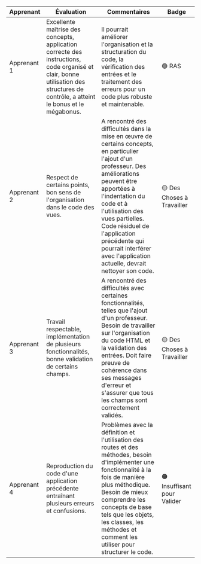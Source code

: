 | Apprenant | Évaluation | Commentaires | Badge |
| --- | --- | --- | --- |
| Apprenant 1 | Excellente maîtrise des concepts, application correcte des instructions, code organisé et clair, bonne utilisation des structures de contrôle, a atteint le bonus et le mégabonus. | Il pourrait améliorer l'organisation et la structuration du code, la vérification des entrées et le traitement des erreurs pour un code plus robuste et maintenable. | 🟢 RAS |
| Apprenant 2 | Respect de certains points, bon sens de l'organisation dans le code des vues. | A rencontré des difficultés dans la mise en œuvre de certains concepts, en particulier l'ajout d'un professeur. Des améliorations peuvent être apportées à l'indentation du code et à l'utilisation des vues partielles. Code résiduel de l'application précédente qui pourrait interférer avec l'application actuelle, devrait nettoyer son code. | 🟡 Des Choses à Travailler |
| Apprenant 3 | Travail respectable, implémentation de plusieurs fonctionnalités, bonne validation de certains champs. | A rencontré des difficultés avec certaines fonctionnalités, telles que l'ajout d'un professeur. Besoin de travailler sur l'organisation du code HTML et la validation des entrées. Doit faire preuve de cohérence dans ses messages d'erreur et s'assurer que tous les champs sont correctement validés. | 🟡 Des Choses à Travailler |
| Apprenant 4 | Reproduction du code d'une application précédente entraînant plusieurs erreurs et confusions. | Problèmes avec la définition et l'utilisation des routes et des méthodes, besoin d'implémenter une fonctionnalité à la fois de manière plus méthodique. Besoin de mieux comprendre les concepts de base tels que les objets, les classes, les méthodes et comment les utiliser pour structurer le code. | 🟠 Insuffisant pour Valider |
